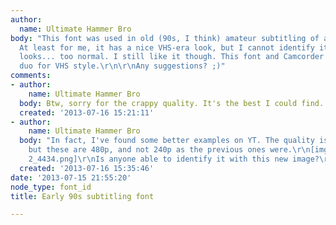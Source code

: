 ```yaml
---
author:
  name: Ultimate Hammer Bro
body: "This font was used in old (90s, I think) amateur subtitling of animated series.
  At least for me, it has a nice VHS-era look, but I cannot identify it, since it
  looks... too normal. I still like it though. This font and Camcorder are the perfect
  duo for VHS style.\r\n\r\nAny suggestions? ;)"
comments:
- author:
    name: Ultimate Hammer Bro
  body: Btw, sorry for the crappy quality. It's the best I could find.
  created: '2013-07-16 15:21:11'
- author:
    name: Ultimate Hammer Bro
  body: "In fact, I've found some better examples on YT. The quality is not great,
    but these are 480p, and not 240p as the previous ones were.\r\n[img:sites/default/files/old-images/Font
    2_4434.png]\r\nIs anyone able to identify it with this new image?\r\nThanks"
  created: '2013-07-16 15:35:46'
date: '2013-07-15 21:55:20'
node_type: font_id
title: Early 90s subtitling font

---
```

